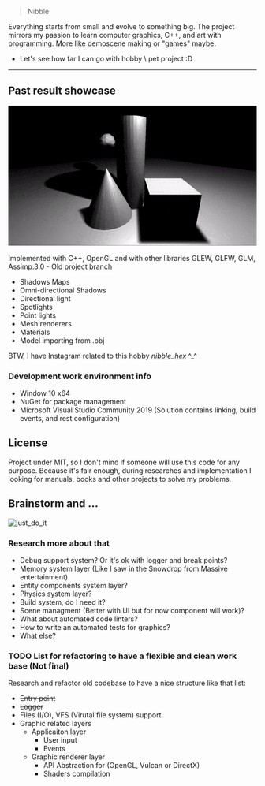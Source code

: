 > Nibble

Everything starts from small and evolve to something big.
The project mirrors my passion to learn computer graphics, C++, and art with programming. More like demoscene making or "games" maybe.

* Let's see how far I can go with hobby \ pet project :D
---

## Past result showcase
![OpenGL](Extras/CurrentRender.gif)

Implemented with C++, OpenGL and with other libraries GLEW, GLFW, GLM, Assimp.3.0 - [Old project branch](https://github.com/LinMAD/Nibble/tree/old_master)
- Shadows Maps
- Omni-directional Shadows
- Directional light
- Spotlights
- Point lights
- Mesh renderers
- Materials
- Model importing from .obj

BTW, I have Instagram related to this hobby *[nibble_hex](https://www.instagram.com/nibble_hex/)* ^_^

### Development work environment info
* Window 10 x64
* NuGet for package management
* Microsoft Visual Studio Community 2019 (Solution contains linking, build events, and rest configuration)

## License
Project under MIT, so I don't mind if someone will use this code for any purpose. 
Because it's fair enough, during researches and implementation I looking for manuals, books and other projects to solve my problems.

## Brainstorm and ...
![just_do_it](https://i.pinimg.com/originals/ab/28/a3/ab28a35ba61c3310ed6341b09dbbafab.jpg)

### Research more about that
- Debug support system? Or it's ok with logger and break points?
- Memory system layer (Like I saw in the Snowdrop from Massive entertainment)
- Entity components system layer?
- Physics system layer?
- Build system, do I need it?
- Scene managment (Better with UI but for now component will work)?
- What about automated code linters?
- How to write an automated tests for graphics?
- What else?

### TODO List for refactoring to have a flexible and clean work base (Not final)
Research and refactor old codebase to have a nice structure like that list:
- ~~Entry point~~
- ~~Logger~~
- Files (I/O), VFS (Virutal file system) support
- Graphic related layers
	- Applicaiton layer
		- User input
		- Events
	- Graphic renderer layer
		- API Abstraction for (OpenGL, Vulcan or DirectX)
		- Shaders compilation

